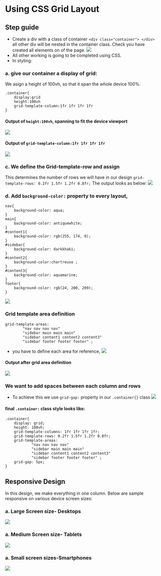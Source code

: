 # Using CSS Grid Layout
## Step guide
- Create a div with a class of container
`<div class="container"> </div>` all other div will be nested in the container class.
Check you have created all elements on of the page. 
![](images/our-design-layout.png)
- All other working is going to be completed using CSS.
- In styling:
### a. give our container a display of grid:
We asign a height of 100vh, so that it span the whole device 100%.

    .container{
        display:grid
        height:100vh
        grid-template-column:1fr 1fr 1fr 1fr
    }

#### Output of `height:100vh`, spanning to fit the device viewport
![](images/height-of-100vh.png)

#### Output of `grid-template-column:1fr 1fr 1fr 1fr`
![](images/grid-template-column.png)

### c. We define the Grid-template-row and assign
This determines the number of rows we will have in our design
`grid-template-rows: 0.2fr 1.5fr 1.2fr 0.8fr;`
The output looks as below:
![](images/grid-template-rows.png)

### d. Add  `background-color:` property to every layout, 
```
nav{
    background-color: aqua;
}
main{
    background-color: antiquewhite;
}
#content1{
    background-color: rgb(255, 174, 0);
}
#sidebar{
    background-color: darkkhaki;
}
#content2{
    background-color:chartreuse ;
}
#content3{
    background-color: aquamarine;
}
footer{
    background-color: rgb(24, 200, 209);
}
```
![](images/after-adding-bg.png)

### Grid template area definition
```
grid-template-areas: 
        "nav nav nav nav"
        "sidebar main main main"
        "sidebar content1 content2 content3"
        "sidebar footer footer footer" ;

```
- you have to define each area for reference, 
![](images/grid-template-area-reference.png)
#### Output after grid area definition
![](images/output-grid-tempate-area.png)

### We want to add spaces between each column and rows
- To achieve this we use `grid-gap:` property in our `.container{}` class
![](images/greid-gap-property.png)

#### final `.container:` class style looks like:
```
.container{
    display: grid;
    height: 100vh;
    grid-template-columns: 1fr 1fr 1fr 1fr;
    grid-template-rows: 0.2fr 1.5fr 1.2fr 0.8fr;
    grid-template-areas: 
            "nav nav nav nav"
            "sidebar main main main"
            "sidebar content1 content2 content3"
            "sidebar footer footer footer" ;
    grid-gap: 5px;
}
```

## Responsive Design
In this design, we make everything in one column. Below are sample responsive on various device screen sizes:
### a. Large Screen size- Desktops
![](images/responsive/larg-screen.png)
### a. Medium Screen size- Tablets
![](images/responsive/medium-screen-size.png)
### a. Small screen sizes-Smartphones
![](images/responsive/small-screen-design.png)